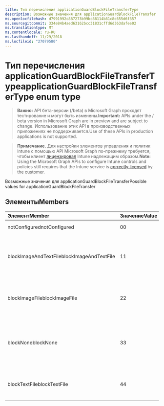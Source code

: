 ```yaml
---
title: Тип перечисления applicationGuardBlockFileTransferType
description: Возможные значения для applicationGuardBlockFileTransfer
ms.openlocfilehash: d7991992c887273b99bc88114b81c8e355d6f357
ms.sourcegitcommit: 334e84b4aed63162bcc31831cffd6d363dafee02
ms.translationtype: MT
ms.contentlocale: ru-RU
ms.lasthandoff: 11/29/2018
ms.locfileid: "27079580"
---
```

# <a name="applicationguardblockfiletransfertype-enum-type"></a><span data-ttu-id="f1dfc-103">Тип перечисления applicationGuardBlockFileTransferType</span><span class="sxs-lookup"><span data-stu-id="f1dfc-103">applicationGuardBlockFileTransferType enum type</span></span>

> <span data-ttu-id="f1dfc-104">**Важно:** API бета-версии (/beta) в Microsoft Graph проходят тестирование и могут быть изменены.</span><span class="sxs-lookup"><span data-stu-id="f1dfc-104">**Important:** APIs under the / beta version in Microsoft Graph are in preview and are subject to change.</span></span> <span data-ttu-id="f1dfc-105">Использование этих API в производственных приложениях не поддерживается.</span><span class="sxs-lookup"><span data-stu-id="f1dfc-105">Use of these APIs in production applications is not supported.</span></span>

> <span data-ttu-id="f1dfc-106">**Примечание.** Для настройки элементов управления и политик Intune с помощью API Microsoft Graph по-прежнему требуется, чтобы клиент [лицензировал](https://go.microsoft.com/fwlink/?linkid=839381) Intune надлежащим образом.</span><span class="sxs-lookup"><span data-stu-id="f1dfc-106">**Note:** Using the Microsoft Graph APIs to configure Intune controls and policies still requires that the Intune service is [correctly licensed](https://go.microsoft.com/fwlink/?linkid=839381) by the customer.</span></span>

<span data-ttu-id="f1dfc-107">Возможные значения для applicationGuardBlockFileTransfer</span><span class="sxs-lookup"><span data-stu-id="f1dfc-107">Possible values for applicationGuardBlockFileTransfer</span></span>
## <a name="members"></a><span data-ttu-id="f1dfc-108">Элементы</span><span class="sxs-lookup"><span data-stu-id="f1dfc-108">Members</span></span>
|<span data-ttu-id="f1dfc-109">Элемент</span><span class="sxs-lookup"><span data-stu-id="f1dfc-109">Member</span></span>|<span data-ttu-id="f1dfc-110">Значение</span><span class="sxs-lookup"><span data-stu-id="f1dfc-110">Value</span></span>|<span data-ttu-id="f1dfc-111">Description</span><span class="sxs-lookup"><span data-stu-id="f1dfc-111">Description</span></span>|
|:---|:---|:---|
|<span data-ttu-id="f1dfc-112">notConfigured</span><span class="sxs-lookup"><span data-stu-id="f1dfc-112">notConfigured</span></span>|<span data-ttu-id="f1dfc-113">0</span><span class="sxs-lookup"><span data-stu-id="f1dfc-113">0</span></span>|<span data-ttu-id="f1dfc-114">Не настроен</span><span class="sxs-lookup"><span data-stu-id="f1dfc-114">Not Configured</span></span>|
|<span data-ttu-id="f1dfc-115">blockImageAndTextFile</span><span class="sxs-lookup"><span data-stu-id="f1dfc-115">blockImageAndTextFile</span></span>|<span data-ttu-id="f1dfc-116">1</span><span class="sxs-lookup"><span data-stu-id="f1dfc-116">1</span></span>|<span data-ttu-id="f1dfc-117">Буфер обмена блокировки для передачи файла изображения и текст</span><span class="sxs-lookup"><span data-stu-id="f1dfc-117">Block clipboard to transfer Image and Text file</span></span>|
|<span data-ttu-id="f1dfc-118">blockImageFile</span><span class="sxs-lookup"><span data-stu-id="f1dfc-118">blockImageFile</span></span>|<span data-ttu-id="f1dfc-119">2</span><span class="sxs-lookup"><span data-stu-id="f1dfc-119">2</span></span>|<span data-ttu-id="f1dfc-120">Буфер обмена блокировки для передачи файла изображения</span><span class="sxs-lookup"><span data-stu-id="f1dfc-120">Block clipboard to transfer Image file</span></span>|
|<span data-ttu-id="f1dfc-121">blockNone</span><span class="sxs-lookup"><span data-stu-id="f1dfc-121">blockNone</span></span>|<span data-ttu-id="f1dfc-122">3</span><span class="sxs-lookup"><span data-stu-id="f1dfc-122">3</span></span>|<span data-ttu-id="f1dfc-123">Ни один из текстового файла или файла изображения заблокирована для передачи</span><span class="sxs-lookup"><span data-stu-id="f1dfc-123">Neither of text file or image file is blocked from transferring</span></span>|
|<span data-ttu-id="f1dfc-124">blockTextFile</span><span class="sxs-lookup"><span data-stu-id="f1dfc-124">blockTextFile</span></span>|<span data-ttu-id="f1dfc-125">4</span><span class="sxs-lookup"><span data-stu-id="f1dfc-125">4</span></span>|<span data-ttu-id="f1dfc-126">Буфер обмена блокировки для передачи текстового файла</span><span class="sxs-lookup"><span data-stu-id="f1dfc-126">Block clipboard to transfer Text file</span></span>|





